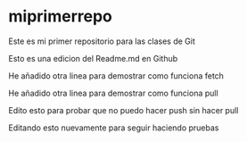 # miprimerrepo
Este es mi primer repositorio para las clases de Git

Esto es una edicion del Readme.md en Github

He añadido otra linea para demostrar como funciona fetch

He añadido otra linea para demostrar como funciona pull

Edito esto para probar que no puedo hacer push sin hacer pull

Editando esto nuevamente para seguir haciendo pruebas
